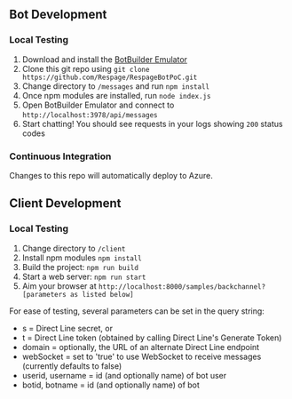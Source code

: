 ## Bot Development
### Local Testing
1. Download and install the [BotBuilder Emulator](https://github.com/Microsoft/BotFramework-Emulator/releases/tag/v3.5.31)
2. Clone this git repo using `git clone https://github.com/Respage/RespageBotPoC.git`
3. Change directory to `/messages` and run `npm install`
4. Once npm modules are installed, run `node index.js`
5. Open BotBuilder Emulator and connect to `http://localhost:3978/api/messages`
6. Start chatting! You should see requests in your logs showing `200` status codes

### Continuous Integration
Changes to this repo will automatically deploy to Azure.

## Client Development
### Local Testing
1. Change directory to `/client`
2. Install npm modules `npm install`
1. Build the project: `npm run build`
2. Start a web server: `npm run start`
3. Aim your browser at `http://localhost:8000/samples/backchannel?[parameters as listed below]`

For ease of testing, several parameters can be set in the query string:
  * s = Direct Line secret, or
  * t = Direct Line token (obtained by calling Direct Line's Generate Token)
  * domain = optionally, the URL of an alternate Direct Line endpoint
  * webSocket = set to 'true' to use WebSocket to receive messages (currently defaults to false)
  * userid, username = id (and optionally name) of bot user
  * botid, botname = id (and optionally name) of bot
